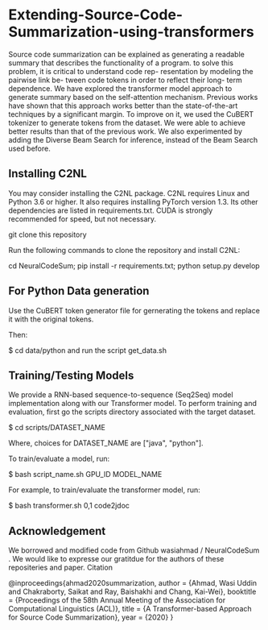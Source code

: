 # Extending-Source-Code-Summarization-using-transformers


Source code summarization can be explained as generating a readable summary that describes the functionality of a program. to solve this problem, it is critical to understand code rep- resentation by modeling the pairwise link be- tween code tokens in order to reflect their long- term dependence. We have explored the transformer model approach to generate summary based on the self-attention mechanism. Previous works have shown that this approach works better than the state-of-the-art techniques by a significant margin. To improve on it, we used the CuBERT tokenizer to generate tokens from the dataset. We were able to achieve better results than that of the previous work. We also experimented by adding the Diverse Beam Search for inference, instead of the Beam Search used before.


## Installing C2NL

You may consider installing the C2NL package. C2NL requires Linux and Python 3.6 or higher. It also requires installing PyTorch version 1.3. Its other dependencies are listed in requirements.txt. CUDA is strongly recommended for speed, but not necessary.

git clone this repository

Run the following commands to clone the repository and install C2NL:

cd NeuralCodeSum; pip install -r requirements.txt; python setup.py develop

## For Python Data generation

Use the CuBERT token generator file for gernerating the tokens and replace it with the original tokens.

Then:

$ cd data/python and run the script get_data.sh

## Training/Testing Models

We provide a RNN-based sequence-to-sequence (Seq2Seq) model implementation along with our Transformer model. To perform training and evaluation, first go the scripts directory associated with the target dataset.

$ cd  scripts/DATASET_NAME

Where, choices for DATASET_NAME are ["java", "python"].

To train/evaluate a model, run:

$ bash script_name.sh GPU_ID MODEL_NAME

For example, to train/evaluate the transformer model, run:

$ bash transformer.sh 0,1 code2jdoc


## Acknowledgement
 
We borrowed and modified code from  Github wasiahmad /
NeuralCodeSum . We would like to expresse our gratitdue for the authors of these repositeries and paper.
Citation

@inproceedings{ahmad2020summarization,
 author = {Ahmad, Wasi Uddin and Chakraborty, Saikat and Ray, Baishakhi and Chang, Kai-Wei},
 booktitle = {Proceedings of the 58th Annual Meeting of the Association for Computational Linguistics (ACL)},
 title = {A Transformer-based Approach for Source Code Summarization},
 year = {2020}
}

